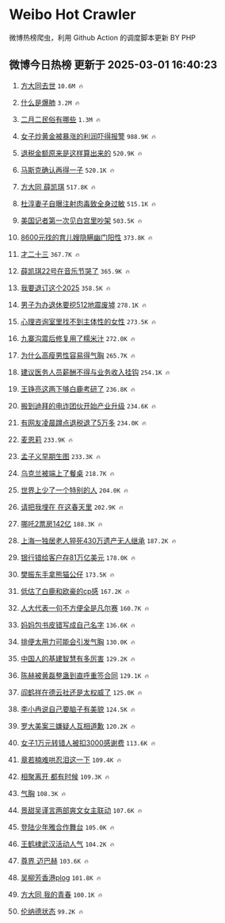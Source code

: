 # Weibo Hot Crawler 



微博热榜爬虫，利用 Github Action 的调度脚本更新 BY PHP 


## 微博今日热榜 更新于 2025-03-01 16:40:23 
1. [方大同去世](https://s.weibo.com/weibo?q=%23%E6%96%B9%E5%A4%A7%E5%90%8C%E5%8E%BB%E4%B8%96%23&t=31&band_rank=1&Refer=top) `10.6M 🔥` 

1. [什么是爆肺](https://s.weibo.com/weibo?q=%23%E4%BB%80%E4%B9%88%E6%98%AF%E7%88%86%E8%82%BA%23&t=31&band_rank=2&Refer=top) `3.2M 🔥` 

1. [二月二民俗有哪些](https://s.weibo.com/weibo?q=%23%E4%BA%8C%E6%9C%88%E4%BA%8C%E6%B0%91%E4%BF%97%E6%9C%89%E5%93%AA%E4%BA%9B%23&t=31&band_rank=3&Refer=top) `1.3M 🔥` 

1. [女子炒黄金被暴涨的利润吓得报警](https://s.weibo.com/weibo?q=%23%E5%A5%B3%E5%AD%90%E7%82%92%E9%BB%84%E9%87%91%E8%A2%AB%E6%9A%B4%E6%B6%A8%E7%9A%84%E5%88%A9%E6%B6%A6%E5%90%93%E5%BE%97%E6%8A%A5%E8%AD%A6%23&t=31&band_rank=4&Refer=top) `988.9K 🔥` 

1. [退税金额原来是这样算出来的](https://s.weibo.com/weibo?q=%E9%80%80%E7%A8%8E%E9%87%91%E9%A2%9D%E5%8E%9F%E6%9D%A5%E6%98%AF%E8%BF%99%E6%A0%B7%E7%AE%97%E5%87%BA%E6%9D%A5%E7%9A%84&t=31&band_rank=5&Refer=top) `520.9K 🔥` 

1. [马斯克确认再得一子](https://s.weibo.com/weibo?q=%23%E9%A9%AC%E6%96%AF%E5%85%8B%E7%A1%AE%E8%AE%A4%E5%86%8D%E5%BE%97%E4%B8%80%E5%AD%90%23&t=31&band_rank=6&Refer=top) `520.1K 🔥` 

1. [方大同 薛凯琪](https://s.weibo.com/weibo?q=%E6%96%B9%E5%A4%A7%E5%90%8C%20%E8%96%9B%E5%87%AF%E7%90%AA&t=31&band_rank=7&Refer=top) `517.8K 🔥` 

1. [杜淳妻子自曝注射肉毒致全身过敏](https://s.weibo.com/weibo?q=%23%E6%9D%9C%E6%B7%B3%E5%A6%BB%E5%AD%90%E8%87%AA%E6%9B%9D%E6%B3%A8%E5%B0%84%E8%82%89%E6%AF%92%E8%87%B4%E5%85%A8%E8%BA%AB%E8%BF%87%E6%95%8F%23&t=31&band_rank=8&Refer=top) `515.1K 🔥` 

1. [美国记者第一次见白宫里吵架](https://s.weibo.com/weibo?q=%23%E7%BE%8E%E5%9B%BD%E8%AE%B0%E8%80%85%E7%AC%AC%E4%B8%80%E6%AC%A1%E8%A7%81%E7%99%BD%E5%AE%AB%E9%87%8C%E5%90%B5%E6%9E%B6%23&t=31&band_rank=9&Refer=top) `503.5K 🔥` 

1. [8600元找的育儿嫂隐瞒幽门阳性](https://s.weibo.com/weibo?q=%238600%E5%85%83%E6%89%BE%E7%9A%84%E8%82%B2%E5%84%BF%E5%AB%82%E9%9A%90%E7%9E%92%E5%B9%BD%E9%97%A8%E9%98%B3%E6%80%A7%23&t=31&band_rank=10&Refer=top) `373.8K 🔥` 

1. [才二十三](https://s.weibo.com/weibo?q=%E6%89%8D%E4%BA%8C%E5%8D%81%E4%B8%89&t=31&band_rank=11&Refer=top) `367.7K 🔥` 

1. [薛凯琪22号在音乐节哭了](https://s.weibo.com/weibo?q=%23%E8%96%9B%E5%87%AF%E7%90%AA22%E5%8F%B7%E5%9C%A8%E9%9F%B3%E4%B9%90%E8%8A%82%E5%93%AD%E4%BA%86%23&t=31&band_rank=12&Refer=top) `365.9K 🔥` 

1. [我要退订这个2025](https://s.weibo.com/weibo?q=%E6%88%91%E8%A6%81%E9%80%80%E8%AE%A2%E8%BF%99%E4%B8%AA2025&t=31&band_rank=13&Refer=top) `358.5K 🔥` 

1. [男子为办退休要挖512地震废墟](https://s.weibo.com/weibo?q=%23%E7%94%B7%E5%AD%90%E4%B8%BA%E5%8A%9E%E9%80%80%E4%BC%91%E8%A6%81%E6%8C%96512%E5%9C%B0%E9%9C%87%E5%BA%9F%E5%A2%9F%23&t=31&band_rank=14&Refer=top) `278.1K 🔥` 

1. [心理咨询室里找不到主体性的女性](https://s.weibo.com/weibo?q=%23%E5%BF%83%E7%90%86%E5%92%A8%E8%AF%A2%E5%AE%A4%E9%87%8C%E6%89%BE%E4%B8%8D%E5%88%B0%E4%B8%BB%E4%BD%93%E6%80%A7%E7%9A%84%E5%A5%B3%E6%80%A7%23&t=31&band_rank=15&Refer=top) `273.5K 🔥` 

1. [九寨沟震后修复用了糯米汁](https://s.weibo.com/weibo?q=%23%E4%B9%9D%E5%AF%A8%E6%B2%9F%E9%9C%87%E5%90%8E%E4%BF%AE%E5%A4%8D%E7%94%A8%E4%BA%86%E7%B3%AF%E7%B1%B3%E6%B1%81%23&t=31&band_rank=16&Refer=top) `272.0K 🔥` 

1. [为什么高瘦男性容易得气胸](https://s.weibo.com/weibo?q=%23%E4%B8%BA%E4%BB%80%E4%B9%88%E9%AB%98%E7%98%A6%E7%94%B7%E6%80%A7%E5%AE%B9%E6%98%93%E5%BE%97%E6%B0%94%E8%83%B8%23&t=31&band_rank=17&Refer=top) `265.7K 🔥` 

1. [建议医务人员薪酬不得与业务收入挂钩](https://s.weibo.com/weibo?q=%23%E5%BB%BA%E8%AE%AE%E5%8C%BB%E5%8A%A1%E4%BA%BA%E5%91%98%E8%96%AA%E9%85%AC%E4%B8%8D%E5%BE%97%E4%B8%8E%E4%B8%9A%E5%8A%A1%E6%94%B6%E5%85%A5%E6%8C%82%E9%92%A9%23&t=31&band_rank=18&Refer=top) `254.1K 🔥` 

1. [王铮亮这两下够白鹿考研了](https://s.weibo.com/weibo?q=%E7%8E%8B%E9%93%AE%E4%BA%AE%E8%BF%99%E4%B8%A4%E4%B8%8B%E5%A4%9F%E7%99%BD%E9%B9%BF%E8%80%83%E7%A0%94%E4%BA%86&t=31&band_rank=19&Refer=top) `236.8K 🔥` 

1. [搬到迪拜的电诈团伙开始产业升级](https://s.weibo.com/weibo?q=%23%E6%90%AC%E5%88%B0%E8%BF%AA%E6%8B%9C%E7%9A%84%E7%94%B5%E8%AF%88%E5%9B%A2%E4%BC%99%E5%BC%80%E5%A7%8B%E4%BA%A7%E4%B8%9A%E5%8D%87%E7%BA%A7%23&t=31&band_rank=20&Refer=top) `234.6K 🔥` 

1. [有网友凌晨蹲点退税退了5万多](https://s.weibo.com/weibo?q=%23%E6%9C%89%E7%BD%91%E5%8F%8B%E5%87%8C%E6%99%A8%E8%B9%B2%E7%82%B9%E9%80%80%E7%A8%8E%E9%80%80%E4%BA%865%E4%B8%87%E5%A4%9A%23&t=31&band_rank=21&Refer=top) `234.0K 🔥` 

1. [麦恩莉](https://s.weibo.com/weibo?q=%E9%BA%A6%E6%81%A9%E8%8E%89&t=31&band_rank=22&Refer=top) `233.9K 🔥` 

1. [孟子义早期生图](https://s.weibo.com/weibo?q=%23%E5%AD%9F%E5%AD%90%E4%B9%89%E6%97%A9%E6%9C%9F%E7%94%9F%E5%9B%BE%23&t=31&band_rank=23&Refer=top) `233.3K 🔥` 

1. [乌克兰被端上了餐桌](https://s.weibo.com/weibo?q=%23%E4%B9%8C%E5%85%8B%E5%85%B0%E8%A2%AB%E7%AB%AF%E4%B8%8A%E4%BA%86%E9%A4%90%E6%A1%8C%23&t=31&band_rank=24&Refer=top) `218.7K 🔥` 

1. [世界上少了一个特别的人](https://s.weibo.com/weibo?q=%23%E4%B8%96%E7%95%8C%E4%B8%8A%E5%B0%91%E4%BA%86%E4%B8%80%E4%B8%AA%E7%89%B9%E5%88%AB%E7%9A%84%E4%BA%BA%23&t=31&band_rank=25&Refer=top) `204.0K 🔥` 

1. [请把我埋在 在这春天里](https://s.weibo.com/weibo?q=%E8%AF%B7%E6%8A%8A%E6%88%91%E5%9F%8B%E5%9C%A8%20%E5%9C%A8%E8%BF%99%E6%98%A5%E5%A4%A9%E9%87%8C&t=31&band_rank=26&Refer=top) `202.9K 🔥` 

1. [哪吒2票房142亿](https://s.weibo.com/weibo?q=%23%E5%93%AA%E5%90%922%E7%A5%A8%E6%88%BF142%E4%BA%BF%23&t=31&band_rank=27&Refer=top) `188.3K 🔥` 

1. [上海一独居老人猝死430万遗产无人继承](https://s.weibo.com/weibo?q=%23%E4%B8%8A%E6%B5%B7%E4%B8%80%E7%8B%AC%E5%B1%85%E8%80%81%E4%BA%BA%E7%8C%9D%E6%AD%BB430%E4%B8%87%E9%81%97%E4%BA%A7%E6%97%A0%E4%BA%BA%E7%BB%A7%E6%89%BF%23&t=31&band_rank=28&Refer=top) `187.2K 🔥` 

1. [银行错给客户存81万亿美元](https://s.weibo.com/weibo?q=%23%E9%93%B6%E8%A1%8C%E9%94%99%E7%BB%99%E5%AE%A2%E6%88%B7%E5%AD%9881%E4%B8%87%E4%BA%BF%E7%BE%8E%E5%85%83%23&t=31&band_rank=29&Refer=top) `178.0K 🔥` 

1. [樊振东手拿熊猫公仔](https://s.weibo.com/weibo?q=%23%E6%A8%8A%E6%8C%AF%E4%B8%9C%E6%89%8B%E6%8B%BF%E7%86%8A%E7%8C%AB%E5%85%AC%E4%BB%94%23&t=31&band_rank=30&Refer=top) `173.5K 🔥` 

1. [低估了白鹿和欧豪的cp感](https://s.weibo.com/weibo?q=%E4%BD%8E%E4%BC%B0%E4%BA%86%E7%99%BD%E9%B9%BF%E5%92%8C%E6%AC%A7%E8%B1%AA%E7%9A%84cp%E6%84%9F&t=31&band_rank=31&Refer=top) `167.2K 🔥` 

1. [人大代表一句不方便全是凡尔赛](https://s.weibo.com/weibo?q=%23%E4%BA%BA%E5%A4%A7%E4%BB%A3%E8%A1%A8%E4%B8%80%E5%8F%A5%E4%B8%8D%E6%96%B9%E4%BE%BF%E5%85%A8%E6%98%AF%E5%87%A1%E5%B0%94%E8%B5%9B%23&t=31&band_rank=32&Refer=top) `160.7K 🔥` 

1. [妈妈包书皮错写成自己名字](https://s.weibo.com/weibo?q=%23%E5%A6%88%E5%A6%88%E5%8C%85%E4%B9%A6%E7%9A%AE%E9%94%99%E5%86%99%E6%88%90%E8%87%AA%E5%B7%B1%E5%90%8D%E5%AD%97%23&t=31&band_rank=33&Refer=top) `136.6K 🔥` 

1. [排便太用力可能会引发气胸](https://s.weibo.com/weibo?q=%23%E6%8E%92%E4%BE%BF%E5%A4%AA%E7%94%A8%E5%8A%9B%E5%8F%AF%E8%83%BD%E4%BC%9A%E5%BC%95%E5%8F%91%E6%B0%94%E8%83%B8%23&t=31&band_rank=34&Refer=top) `130.0K 🔥` 

1. [中国人的基建智慧有多厉害](https://s.weibo.com/weibo?q=%23%E4%B8%AD%E5%9B%BD%E4%BA%BA%E7%9A%84%E5%9F%BA%E5%BB%BA%E6%99%BA%E6%85%A7%E6%9C%89%E5%A4%9A%E5%8E%89%E5%AE%B3%23&t=31&band_rank=35&Refer=top) `129.2K 🔥` 

1. [陈赫被黄磊整蛊到直呼重签合同](https://s.weibo.com/weibo?q=%E9%99%88%E8%B5%AB%E8%A2%AB%E9%BB%84%E7%A3%8A%E6%95%B4%E8%9B%8A%E5%88%B0%E7%9B%B4%E5%91%BC%E9%87%8D%E7%AD%BE%E5%90%88%E5%90%8C&t=31&band_rank=36&Refer=top) `129.1K 🔥` 

1. [阎鹤祥在德云社还是太权威了](https://s.weibo.com/weibo?q=%E9%98%8E%E9%B9%A4%E7%A5%A5%E5%9C%A8%E5%BE%B7%E4%BA%91%E7%A4%BE%E8%BF%98%E6%98%AF%E5%A4%AA%E6%9D%83%E5%A8%81%E4%BA%86&t=31&band_rank=37&Refer=top) `125.0K 🔥` 

1. [李小冉说自己要脑子有美貌](https://s.weibo.com/weibo?q=%E6%9D%8E%E5%B0%8F%E5%86%89%E8%AF%B4%E8%87%AA%E5%B7%B1%E8%A6%81%E8%84%91%E5%AD%90%E6%9C%89%E7%BE%8E%E8%B2%8C&t=31&band_rank=38&Refer=top) `124.5K 🔥` 

1. [罗大美案三嫌疑人互相道歉](https://s.weibo.com/weibo?q=%23%E7%BD%97%E5%A4%A7%E7%BE%8E%E6%A1%88%E4%B8%89%E5%AB%8C%E7%96%91%E4%BA%BA%E4%BA%92%E7%9B%B8%E9%81%93%E6%AD%89%23&t=31&band_rank=39&Refer=top) `120.2K 🔥` 

1. [女子1万元转错人被扣3000感谢费](https://s.weibo.com/weibo?q=%23%E5%A5%B3%E5%AD%901%E4%B8%87%E5%85%83%E8%BD%AC%E9%94%99%E4%BA%BA%E8%A2%AB%E6%89%A33000%E6%84%9F%E8%B0%A2%E8%B4%B9%23&t=31&band_rank=40&Refer=top) `113.6K 🔥` 

1. [章若楠难哄忍泪这一下](https://s.weibo.com/weibo?q=%E7%AB%A0%E8%8B%A5%E6%A5%A0%E9%9A%BE%E5%93%84%E5%BF%8D%E6%B3%AA%E8%BF%99%E4%B8%80%E4%B8%8B&t=31&band_rank=41&Refer=top) `109.4K 🔥` 

1. [相聚离开 都有时候](https://s.weibo.com/weibo?q=%E7%9B%B8%E8%81%9A%E7%A6%BB%E5%BC%80%20%E9%83%BD%E6%9C%89%E6%97%B6%E5%80%99&t=31&band_rank=42&Refer=top) `109.3K 🔥` 

1. [气胸](https://s.weibo.com/weibo?q=%E6%B0%94%E8%83%B8&t=31&band_rank=43&Refer=top) `108.3K 🔥` 

1. [景甜吴谨言两部爽文女主联动](https://s.weibo.com/weibo?q=%E6%99%AF%E7%94%9C%E5%90%B4%E8%B0%A8%E8%A8%80%E4%B8%A4%E9%83%A8%E7%88%BD%E6%96%87%E5%A5%B3%E4%B8%BB%E8%81%94%E5%8A%A8&t=31&band_rank=44&Refer=top) `107.6K 🔥` 

1. [登陆少年雅合作舞台](https://s.weibo.com/weibo?q=%E7%99%BB%E9%99%86%E5%B0%91%E5%B9%B4%E9%9B%85%E5%90%88%E4%BD%9C%E8%88%9E%E5%8F%B0&t=31&band_rank=45&Refer=top) `105.0K 🔥` 

1. [王鹤棣武汉活动人气](https://s.weibo.com/weibo?q=%23%E7%8E%8B%E9%B9%A4%E6%A3%A3%E6%AD%A6%E6%B1%89%E6%B4%BB%E5%8A%A8%E4%BA%BA%E6%B0%94%23&t=31&band_rank=46&Refer=top) `104.2K 🔥` 

1. [尊界 迈巴赫](https://s.weibo.com/weibo?q=%E5%B0%8A%E7%95%8C%20%E8%BF%88%E5%B7%B4%E8%B5%AB&t=31&band_rank=47&Refer=top) `103.6K 🔥` 

1. [吴柳芳香港plog](https://s.weibo.com/weibo?q=%E5%90%B4%E6%9F%B3%E8%8A%B3%E9%A6%99%E6%B8%AFplog&t=31&band_rank=48&Refer=top) `101.8K 🔥` 

1. [方大同 我的青春](https://s.weibo.com/weibo?q=%E6%96%B9%E5%A4%A7%E5%90%8C%20%E6%88%91%E7%9A%84%E9%9D%92%E6%98%A5&t=31&band_rank=49&Refer=top) `100.1K 🔥` 

1. [伦纳德状态](https://s.weibo.com/weibo?q=%23%E4%BC%A6%E7%BA%B3%E5%BE%B7%E7%8A%B6%E6%80%81%23&t=31&band_rank=50&Refer=top) `99.2K 🔥` 

